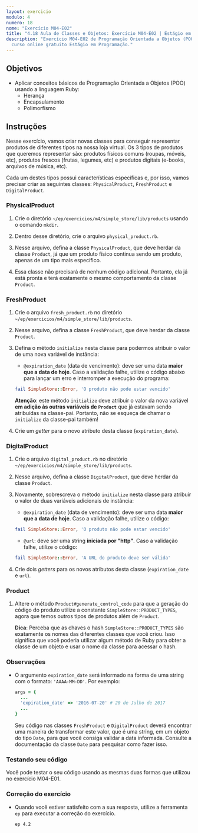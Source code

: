 ```yaml
---
layout: exercicio
modulo: 4
numero: 18
nome: "Exercício M04-E02"
title: "4.18 Aula de Classes e Objetos: Exercício M04-E02 | Estágio em Programação"
description: "Exercício M04-E02 de Programação Orientada a Objetos (POO) do
  curso online gratuito Estágio em Programação."
---
```


## Objetivos

- Aplicar conceitos básicos de Programação Orientada a Objetos (POO) usando a linguagem Ruby:
  * Herança
  * Encapsulamento
  * Polimorfismo

## Instruções

Nesse exercício, vamos criar novas classes para conseguir representar produtos de diferentes tipos na nossa loja virtual. Os 3 tipos de produtos que queremos representar são: produtos físicos comuns (roupas, móveis, etc), produtos frescos (frutas, legumes, etc) e produtos digitais (e-books, arquivos de música, etc).

Cada um destes tipos possui características específicas e, por isso, vamos precisar criar as seguintes classes: `PhysicalProduct`, `FreshProduct` e `DigitalProduct`.

### PhysicalProduct

1. Crie o diretório `~/ep/exercicios/m4/simple_store/lib/products` usando o comando `mkdir`.

2. Dentro desse diretório, crie o arquivo `physical_product.rb`.

3. Nesse arquivo, defina a classe `PhysicalProduct`, que deve herdar da classe `Product`, já que um produto físico continua sendo um produto, apenas de um tipo mais específico.

4. Essa classe não precisará de nenhum código adicional. Portanto, ela já está pronta e terá exatamente o mesmo comportamento da classe `Product`.

### FreshProduct

1. Crie o arquivo `fresh_product.rb` no diretório `~/ep/exercicios/m4/simple_store/lib/products`.

2. Nesse arquivo, defina a classe `FreshProduct`, que deve herdar da classe `Product`.

3. Defina o método `initialize` nesta classe para podermos atribuir o valor de uma nova variável de instância:

    * `@expiration_date` (data de vencimento): deve ser uma data **maior que a data de hoje**. Caso a validação falhe, utilize o código abaixo para lançar um erro e interromper a execução do programa:

    ```ruby
    fail SimpleStore::Error, 'O produto não pode estar vencido'
    ```

    **Atenção**: este método `initialize` deve atribuir o valor da nova variável **em adição às outras variáveis de `Product`** que já estavam sendo atribuídas na classe-pai. Portanto, não se esqueça de chamar o `initialize` da classe-pai também!

4. Crie um *getter* para o novo atributo desta classe (`expiration_date`).

### DigitalProduct

1. Crie o arquivo `digital_product.rb` no diretório `~/ep/exercicios/m4/simple_store/lib/products`.

2. Nesse arquivo, defina a classe `DigitalProduct`, que deve herdar da classe `Product`.

3. Novamente, sobrescreva o método `initialize` nesta classe para atribuir o valor de duas variáveis adicionais de instância:

    * `@expiration_date` (data de vencimento): deve ser uma data **maior que a data de hoje**. Caso a validação falhe, utilize o código:

    ```ruby
    fail SimpleStore::Error, 'O produto não pode estar vencido'
    ```

    * `@url`: deve ser uma string **iniciada por "http"**. Caso a validação falhe, utilize o código:

    ```ruby
    fail SimpleStore::Error, 'A URL do produto deve ser válida'
    ```

4. Crie dois *getters* para os novos atributos desta classe (`expiration_date` e `url`).

### Product

1. Altere o método `Product#generate_control_code` para que a geração do código do produto utilize a constante `SimpleStore::PRODUCT_TYPES`, agora que temos outros tipos de produtos além de `Product`.

    **Dica**: Perceba que as chaves o hash `SimpleStore::PRODUCT_TYPES` são exatamente os nomes das diferentes classes que você criou. Isso significa que você poderia utilizar algum método de Ruby para obter a classe de um objeto e usar o nome da classe para acessar o hash.

### Observações

- O argumento `expiration_date` será informado na forma de uma string com o formato: `'AAAA-MM-DD'`. Por exemplo:

    ```ruby
    args = {
      ...
      'expiration_date' => '2016-07-20' # 20 de Julho de 2017
      ...
    }
    ```

    Seu código nas classes `FreshProduct` e `DigitalProduct` deverá encontrar uma maneira de transformar este valor, que é uma string, em um objeto do tipo `Date`, para que você consiga validar a data informada. Consulte a documentação da classe `Date` para pesquisar como fazer isso.

### Testando seu código

Você pode testar o seu código usando as mesmas duas formas que utilizou no exercício M04-E01.

### Correção do exercício

- Quando você estiver satisfeito com a sua resposta, utilize a ferramenta `ep` para executar a correção do exercício.

    ```bash
    ep 4.2
    ```
